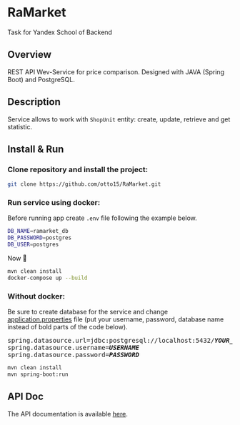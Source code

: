 # RaMarket
Task for Yandex School of Backend

## Overview
REST API Wev-Service for price comparison. Designed with JAVA (Spring Boot) and PostgreSQL.

## Description
Service allows to work with `ShopUnit` entity: create, update, retrieve and get statistic.

## Install & Run

### Clone repository and install the project:

```bash
git clone https://github.com/otto15/RaMarket.git
```

### Run service using docker:

[//]: # (Before running app change `POSTGRES_DB`, `POSTGRES_USER`, `POSTGRES_PASSWORD`, `SPRING_DATASOURCE_URL`, `SPRING_DATASOURCE_USERNAME`, `SPRING_DATASOURCE_PASSWORD` in [docker-compose.yml]&#40;https://github.com/otto15/RaMarket/blob/main/docker-compose.yml&#41; )

Before running app create `.env` file following the example below.

```bash
DB_NAME=ramarket_db
DB_PASSWORD=postgres
DB_USER=postgres
```

Now 🏃

```bash
mvn clean install
docker-compose up --build
```

### Without docker:

Be sure to create database for the service and change [application.properties](https://github.com/otto15/RaMarket/blob/main/src/main/resources/application.properties) file (put your username, password, database name instead of bold parts of the code below).

<pre>
spring.datasource.url=jdbc:postgresql://localhost:5432/<b><i>YOUR_DATABASE_NAME</i></b>?useSSL=false&amp&serverTimezone=UTC
spring.datasource.username=<b><i>USERNAME</i></b>
spring.datasource.password=<b><i>PASSWORD</i></b>
</pre>

```bash
mvn clean install
mvn spring-boot:run
```

## API Doc
The API documentation is available [here](https://github.com/otto15/RaMarket/blob/main/api-doc/openapi.yaml).
